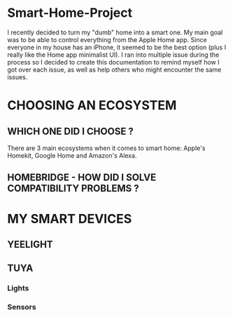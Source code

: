 # Smart-Home-Project

I recently decided to turn my "dumb" home into a smart one. My main goal was to be able to control everything from the Apple Home app. Since everyone in my house has an iPhone, it seemed to be the best option (plus I really like the Home app minimalist UI).
I ran into multiple issue during the process so I decided to create this documentation to remind myself how I got over each issue, as well as help others who might encounter the same issues.

# CHOOSING AN ECOSYSTEM

## WHICH ONE DID I CHOOSE ?

There are 3 main ecosystems when it comes to smart home: Apple's Homekit, Google Home and Amazon's Alexa.

## HOMEBRIDGE - HOW DID I SOLVE COMPATIBILITY PROBLEMS ?

# MY SMART DEVICES

## YEELIGHT


## TUYA

### Lights

### Sensors

